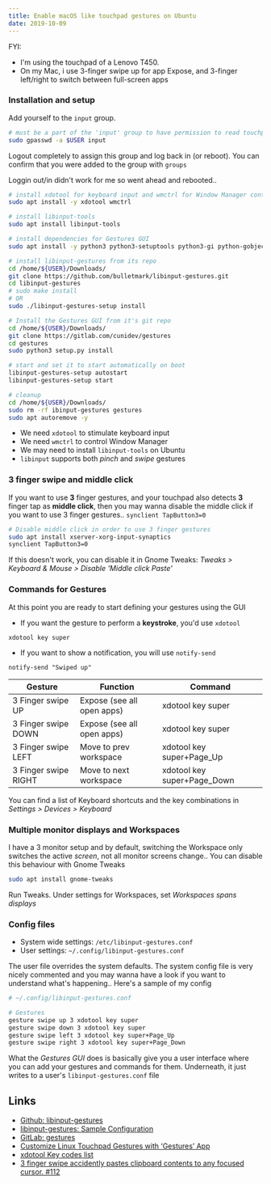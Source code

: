 ```yaml
---
title: Enable macOS like touchpad gestures on Ubuntu
date: 2019-10-09
---
```


FYI: 
- I'm using the touchpad of a Lenovo T450.
- On my Mac, i use 3-finger swipe up for app Expose, and 3-finger left/right to switch between full-screen apps

### Installation and setup

Add yourself to the `input` group.

```bash
# must be a part of the 'input' group to have permission to read touchpad device
sudo gpasswd -a $USER input
```

Logout completely to assign this group and log back in (or reboot). You can confirm that you were added to the group with `groups`

Loggin out/in didn't work for me so went ahead and rebooted..

```bash
# install xdotool for keyboard input and wmctrl for Window Manager control
sudo apt install -y xdotool wmctrl

# install libinput-tools
sudo apt install libinput-tools

# install dependencies for Gestures GUI
sudo apt install -y python3 python3-setuptools python3-gi python-gobject

# install libinput-gestures from its repo
cd /home/${USER}/Downloads/
git clone https://github.com/bulletmark/libinput-gestures.git
cd libinput-gestures
# sudo make install 
# OR
sudo ./libinput-gestures-setup install

# Install the Gestures GUI from it's git repo
cd /home/${USER}/Downloads/
git clone https://gitlab.com/cunidev/gestures
cd gestures
sudo python3 setup.py install

# start and set it to start automatically on boot
libinput-gestures-setup autostart
libinput-gestures-setup start

# cleanup
cd /home/${USER}/Downloads/
sudo rm -rf ibinput-gestures gestures
sudo apt autoremove -y
```

- We need `xdotool` to stimulate keyboard input
- We need `wmctrl` to control Window Manager
- We may need to install `libinput-tools` on Ubuntu
- `libinput` supports both _pinch_ and _swipe_ gestures

### 3 finger swipe and middle click

If you want to use **3** finger gestures, and your touchpad also detects **3** finger tap as **middle click**, then you may wanna disable the middle click if you want to use 3 finger gestures.. `synclient TapButton3=0`

```bash
# Disable middle click in order to use 3 finger gestures
sudo apt install xserver-xorg-input-synaptics
synclient TapButton3=0
```

If this doesn't work, you can disable it in Gnome Tweaks: _Tweaks > Keyboard & Mouse > Disable 'Middle click Paste'_

### Commands for Gestures

At this point you are ready to start defining your gestures using the GUI

- If you want the gesture to perform a **keystroke**, you'd use `xdotool`

```
xdotool key super
```

- If you want to show a notification, you will use `notify-send`

```
notify-send "Swiped up"
```

| Gesture              | Function                   | Command           |
|----------------------|----------------------------|-------------------|
| 3 Finger swipe UP    | Expose (see all open apps) | xdotool key super |
| 3 Finger swipe DOWN  | Expose (see all open apps) | xdotool key super |
| 3 Finger swipe LEFT  | Move to prev workspace     | xdotool key super+Page_Up |
| 3 Finger swipe RIGHT | Move to next workspace     | xdotool key super+Page_Down |


You can find a list of Keyboard shortcuts and the key combinations in _Settings > Devices > Keyboard_


### Multiple monitor displays and Workspaces

I have a 3 monitor setup and by default, switching the Workspace only switches the active _screen_, not all monitor screens change.. You can disable this behaviour with Gnome Tweaks


```bash
sudo apt install gnome-tweaks
```
Run Tweaks. Under settings for Workspaces, set _Workspaces spans displays_

### Config files

- System wide settings: `/etc/libinput-gestures.conf `
- User settings: `~/.config/libinput-gestures.conf`

The user file overrides the system defaults. The system config file is very nicely commented and you may wanna have a look if you want to understand what's happening.. Here's a sample of my config

```bash
# ~/.config/libinput-gestures.conf

# Gestures
gesture swipe up 3 xdotool key super
gesture swipe down 3 xdotool key super
gesture swipe left 3 xdotool key super+Page_Up
gesture swipe right 3 xdotool key super+Page_Down
```

What the _Gestures GUI_ does is basically give you a user interface where you can add your gestures and commands for them. Underneath, it just writes to a user's `libinput-gestures.conf` file

Links
---
- [Github: libinput-gestures](https://github.com/bulletmark/libinput-gestures)
- [libinput-gestures: Sample Configuration](https://github.com/bulletmark/libinput-gestures/blob/master/libinput-gestures.conf)
- [GitLab: gestures](https://gitlab.com/cunidev/gestures)
- [Customize Linux Touchpad Gestures with ‘Gestures’ App](https://www.omgubuntu.co.uk/2018/09/linux-touchpad-gestures-app)
- [xdotool Key codes list](https://gitlab.com/cunidev/gesturesswipe/wikis/xdotool-list-of-key-codes)
- [3 finger swipe accidently pastes clipboard contents to any focused cursor. #112](https://github.com/bulletmark/libinput-gestures/issues/112)